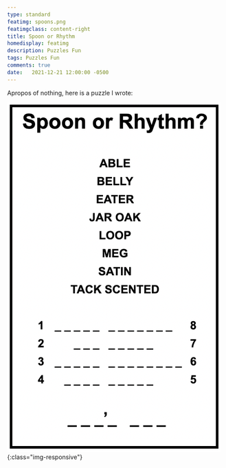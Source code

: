 ```yaml
---
type: standard
featimg: spoons.png
featimgclass: content-right
title: Spoon or Rhythm
homedisplay: featimg
description: Puzzles Fun
tags: Puzzles Fun
comments: true
date:   2021-12-21 12:00:00 -0500
---
```

Apropos of nothing, here is a puzzle I wrote:

 ![Spoon or Rhythm](/img/spoon-or-rhythm.png){:class="img-responsive"}
